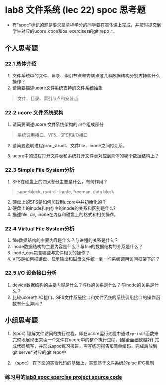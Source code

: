 # lab8 文件系统 (lec 22) spoc 思考题


- 有"spoc"标记的题是要求拿清华学分的同学要在实体课上完成，并按时提交到学生对应的ucore_code和os_exercises的git repo上。

## 个人思考题

### 22.1 总体介绍
 1. 文件系统中的文件、目录、索引节点和安装点这几种数据结构分别支持些什么操作？
 2. 请简要描述ucore文件系统支持的文件系统抽象

 > 文件、目录、索引节点和安装点

### 22.2 ucore 文件系统架构

 1. 请简要阐述ucore 文件系统架构的四个组成部分

 > 系统调用接口、VFS、SFS和I/O接口

 2. 请简要说明进程proc_struct、文件file、inode之间的关系。 
 
 3. ucore中的进程打开文件表和系统打开文件表对应到具体的哪个数据结构上？

### 22.3 Simple File System分析

 1. SFS在硬盘上的四大部分主要是什么，有何作用？
 
 > superblock, root-dir inode, freeman, data block

 2. 硬盘上的SFS是如何加载到ucore中并初始化的？
 3. 硬盘上的inode和内存中的inode的关系和区别是什么?
 4. 描述file, dir, inode在内存和磁盘上的格式和相关操作。

### 22.4 Virtual File System分析

 1. file数据结构的主要内容是什么？与进程的关系是什么？
 2. inode数据结构的主要内容是什么？与file的数据结构的关系是什么？
 3. inode_ops包含哪些与文件相关的操作？
 4. VFS是如何把键盘、显示输出和磁盘文件统一到一个系统调用访问框架下的？ 

### 22.5 I/O 设备接口分析

 1. device数据结构的主要内容是什么？与fs的关系是什么？与inode的关系是什么？
 2. 比较ucore中I/O接口、SFS文件系统接口和文件系统的系统调用接口的操作函数有什么异同？
 
## 小组思考题

1. (spoc) 理解文件访问的执行过程，即在ucore运行过程中通过`cprintf`函数来完整地展现出来读一个文件在ucore中的整个执行过程，(越全面细致越好)
完成代码填写，并形成spoc练习报告，需写练习报告和简单编码，完成后放到git server 对应的git repo中

2. （spoc） 在下面的实验代码的基础上，实现基于文件系统的pipe IPC机制

### 练习用的[lab8 spoc exercise project source code](https://github.com/chyyuu/ucore_lab/tree/master/labcodes_answer/lab8_result)

